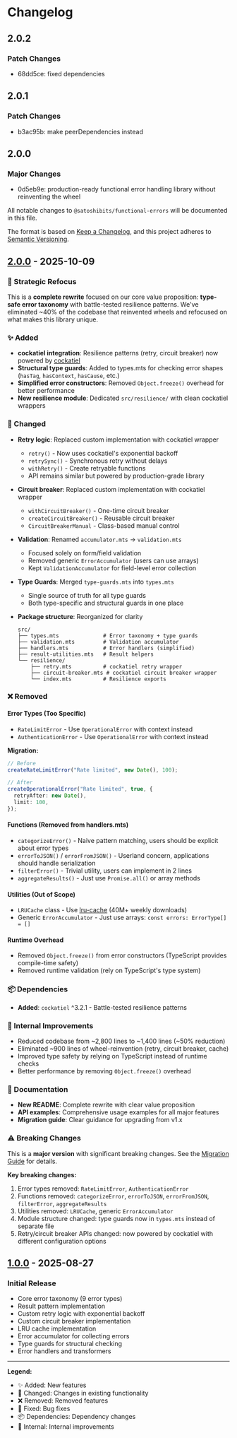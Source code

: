 # Changelog

## 2.0.2

### Patch Changes

- 68dd5ce: fixed dependencies

## 2.0.1

### Patch Changes

- b3ac95b: make peerDependencies instead

## 2.0.0

### Major Changes

- 0d5eb9e: production-ready functional error handling library without reinventing the wheel

All notable changes to `@satoshibits/functional-errors` will be documented in this file.

The format is based on [Keep a Changelog](https://keepachangelog.com/en/1.0.0/),
and this project adheres to [Semantic Versioning](https://semver.org/spec/v2.0.0.html).

## [2.0.0] - 2025-10-09

### 🎯 Strategic Refocus

This is a **complete rewrite** focused on our core value proposition: **type-safe error taxonomy** with battle-tested resilience patterns. We've eliminated ~40% of the codebase that reinvented wheels and refocused on what makes this library unique.

### ✨ Added

- **cockatiel integration**: Resilience patterns (retry, circuit breaker) now powered by [cockatiel](https://github.com/connor4312/cockatiel)
- **Structural type guards**: Added to types.mts for checking error shapes (`hasTag`, `hasContext`, `hasCause`, etc.)
- **Simplified error constructors**: Removed `Object.freeze()` overhead for better performance
- **New resilience module**: Dedicated `src/resilience/` with clean cockatiel wrappers

### 🔄 Changed

- **Retry logic**: Replaced custom implementation with cockatiel wrapper

  - `retry()` - Now uses cockatiel's exponential backoff
  - `retrySync()` - Synchronous retry without delays
  - `withRetry()` - Create retryable functions
  - API remains similar but powered by production-grade library

- **Circuit breaker**: Replaced custom implementation with cockatiel wrapper

  - `withCircuitBreaker()` - One-time circuit breaker
  - `createCircuitBreaker()` - Reusable circuit breaker
  - `CircuitBreakerManual` - Class-based manual control

- **Validation**: Renamed `accumulator.mts` → `validation.mts`

  - Focused solely on form/field validation
  - Removed generic `ErrorAccumulator` (users can use arrays)
  - Kept `ValidationAccumulator` for field-level error collection

- **Type Guards**: Merged `type-guards.mts` into `types.mts`

  - Single source of truth for all type guards
  - Both type-specific and structural guards in one place

- **Package structure**: Reorganized for clarity
  ```
  src/
  ├── types.mts              # Error taxonomy + type guards
  ├── validation.mts         # Validation accumulator
  ├── handlers.mts           # Error handlers (simplified)
  ├── result-utilities.mts   # Result helpers
  └── resilience/
      ├── retry.mts          # cockatiel retry wrapper
      ├── circuit-breaker.mts # cockatiel circuit breaker wrapper
      └── index.mts          # Resilience exports
  ```

### ❌ Removed

#### Error Types (Too Specific)

- `RateLimitError` - Use `OperationalError` with context instead
- `AuthenticationError` - Use `OperationalError` with context instead

**Migration:**

```typescript
// Before
createRateLimitError("Rate limited", new Date(), 100);

// After
createOperationalError("Rate limited", true, {
  retryAfter: new Date(),
  limit: 100,
});
```

#### Functions (Removed from handlers.mts)

- `categorizeError()` - Naive pattern matching, users should be explicit about error types
- `errorToJSON()` / `errorFromJSON()` - Userland concern, applications should handle serialization
- `filterError()` - Trivial utility, users can implement in 2 lines
- `aggregateResults()` - Just use `Promise.all()` or array methods

#### Utilities (Out of Scope)

- `LRUCache` class - Use [lru-cache](https://www.npmjs.com/package/lru-cache) (40M+ weekly downloads)
- Generic `ErrorAccumulator` - Just use arrays: `const errors: ErrorType[] = []`

#### Runtime Overhead

- Removed `Object.freeze()` from error constructors (TypeScript provides compile-time safety)
- Removed runtime validation (rely on TypeScript's type system)

### 📦 Dependencies

- **Added**: `cockatiel` ^3.2.1 - Battle-tested resilience patterns

### 🔧 Internal Improvements

- Reduced codebase from ~2,800 lines to ~1,400 lines (~50% reduction)
- Eliminated ~900 lines of wheel-reinvention (retry, circuit breaker, cache)
- Improved type safety by relying on TypeScript instead of runtime checks
- Better performance by removing `Object.freeze()` overhead

### 📝 Documentation

- **New README**: Complete rewrite with clear value proposition
- **API examples**: Comprehensive usage examples for all major features
- **Migration guide**: Clear guidance for upgrading from v1.x

### ⚠️ Breaking Changes

This is a **major version** with significant breaking changes. See the [Migration Guide](./README.md#migration-from-v1x) for details.

**Key breaking changes:**

1. Error types removed: `RateLimitError`, `AuthenticationError`
2. Functions removed: `categorizeError`, `errorToJSON`, `errorFromJSON`, `filterError`, `aggregateResults`
3. Utilities removed: `LRUCache`, generic `ErrorAccumulator`
4. Module structure changed: type guards now in `types.mts` instead of separate file
5. Retry/circuit breaker APIs changed: now powered by cockatiel with different configuration options

## [1.0.0] - 2025-08-27

### Initial Release

- Core error taxonomy (9 error types)
- Result pattern implementation
- Custom retry logic with exponential backoff
- Custom circuit breaker implementation
- LRU cache implementation
- Error accumulator for collecting errors
- Type guards for structural checking
- Error handlers and transformers

---

**Legend:**

- ✨ Added: New features
- 🔄 Changed: Changes in existing functionality
- ❌ Removed: Removed features
- 🔧 Fixed: Bug fixes
- 📦 Dependencies: Dependency changes
- 🔧 Internal: Internal improvements

[2.0.0]: https://github.com/abetoots/satoshibits-services/compare/v1.0.0...v2.0.0
[1.0.0]: https://github.com/abetoots/satoshibits-services/releases/tag/v1.0.0
